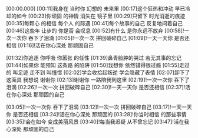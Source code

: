 [00:00.000]
[00:11]我身在 当时你 幻想的 未来里
[00:17]这个狂热和冲动 早已冷却的如今
[00:23]你顽固 的神情 消失在 镜子里
[00:29]只留下 时光消逝的痕迹
[00:35]每颗心 的相信 每个人 的际遇
[00:41]每个故事的自己 反复地问着自己
[00:46]这些年 让步的 你是否 会叹息
[00:52]有什么 是你永远不放弃
[00:58]!一次一次你 吞下了泪滴
[01:05]!一次一次 拼回破碎自己
[01:09]!一天一天你 是否还相信
[01:16]!活在你心深处 那顽固自己

[01:32]你追逐 你呼吸 你嚣张 的任性
[01:39]鼻青脸肿的哭过 若无其事的忘记
[01:44]如果你 能预知 这条路 的陷阱
[01:50]我想你 依然错得很过瘾
[01:55]走过的 叫足迹 走不到 叫憧憬
[02:02]学会收拾起叛逆 学会隐藏了表情
[02:07]卸下了 这面具 我想说 谢谢你
[02:13]谢谢你 一路陪我到这里
[02:19]!一次一次你 吞下了泪滴
[02:26]!一次一次 拼回破碎自己
[02:30]!一天一天你 是否还相信
[02:37]!活在你心深处 那顽固的自己

[03:05]!一次一次你 吞下了泪滴
[03:12]!一次一次 拼回破碎自己
[03:17]!一天一天你 是否还相信
[03:24]!活在你心深处 那顽固的
[03:28]!你当时相信 的那些事情
[03:35]!会在如今 变成美丽风景
[03:40]!每当我迟疑 从不曾忘记
[03:47]!活在我心深处 那顽固的自己